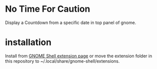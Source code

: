 # No Time For Caution
Display a Countdown from a specific date in top panel of gnome.

# installation
Install from [GNOME Shell extension page]() or move the extension folder in this repository to ~/.local/share/gnome-shell/extensions.
